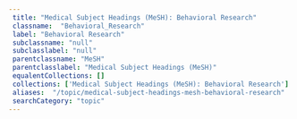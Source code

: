 ```yaml
--- 
 title: "Medical Subject Headings (MeSH): Behavioral Research" 
 classname:  "Behavioral_Research" 
 label: "Behavioral Research" 
 subclassname: "null" 
 subclasslabel: "null" 
 parentclassname: "MeSH" 
 parentclasslabel: "Medical Subject Headings (MeSH)" 
 equalentCollections: [] 
 collections: ['Medical Subject Headings (MeSH): Behavioral Research']
 aliases:  "/topic/medical-subject-headings-mesh-behavioral-research"  
 searchCategory: "topic" 
---
```

